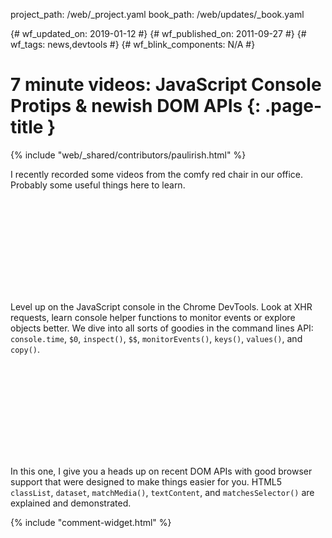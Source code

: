 project_path: /web/_project.yaml
book_path: /web/updates/_book.yaml

{# wf_updated_on: 2019-01-12 #}
{# wf_published_on: 2011-09-27 #}
{# wf_tags: news,devtools #}
{# wf_blink_components: N/A #}

# 7 minute videos: JavaScript Console Protips & newish DOM APIs {: .page-title }

{% include "web/_shared/contributors/paulirish.html" %}


<p>I recently recorded some videos from the comfy red chair in our office. Probably some useful things here to learn.</p>

<div class="video-wrapper">
  <iframe class="devsite-embedded-youtube-video" data-video-id="4mf_yNLlgic"
          data-autohide="1" data-showinfo="0" frameborder="0" allowfullscreen>
  </iframe>
</div>

<p>Level up on the JavaScript console in the Chrome DevTools. Look at XHR requests, learn console helper functions to monitor events or explore objects better. We dive into all sorts of goodies in the command lines API: <code>console.time</code>, <code>$0</code>, <code>inspect()</code>, <code>$$</code>, <code>monitorEvents()</code>, <code>keys()</code>, <code>values()</code>, and <code>copy()</code>.</p>

<div style="clear:both;"></div>

<div class="video-wrapper">
  <iframe class="devsite-embedded-youtube-video" data-video-id="svEg7MiqGf8"
          data-autohide="1" data-showinfo="0" frameborder="0" allowfullscreen>
  </iframe>
</div>

<p>In this one, I give you a heads up on recent DOM APIs with good browser support that were designed to make things easier for you. HTML5 <code>classList</code>, <code>dataset</code>, <code>matchMedia()</code>, <code>textContent</code>, and <code>matchesSelector()</code> are explained and demonstrated.</p>




{% include "comment-widget.html" %}
